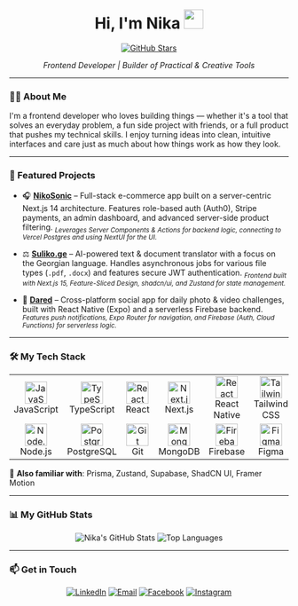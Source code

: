 <h1 align="center">Hi, I'm Nika <img src="https://media.giphy.com/media/hvRJCLFzcasrR4ia7z/giphy.gif" width="35"></h1>

<p align="center">
  <a href="https://github.com/NikolozR?tab=repositories" target="_blank"><img src="https://img.shields.io/github/stars/NikolozR?style=social" alt="GitHub Stars"></a>
</p>

<p align="center">
  <em>Frontend Developer | Builder of Practical & Creative Tools</em>
</p>

---

### 👨‍💻 About Me

I'm a frontend developer who loves building things — whether it's a tool that solves an everyday problem, a fun side project with friends, or a full product that pushes my technical skills. I enjoy turning ideas into clean, intuitive interfaces and care just as much about how things work as how they look.

---

### 🚀 Featured Projects

- 🎧 **[NikoSonic](https://github.com/NikolozR/nikosonic)** – Full-stack e-commerce app built on a server-centric Next.js 14 architecture. Features role-based auth (Auth0), Stripe payments, an admin dashboard, and advanced server-side product filtering.
  <sub><em>Leverages Server Components & Actions for backend logic, connecting to Vercel Postgres and using NextUI for the UI.</em></sub>

- ⚖️ **[Suliko.ge](https://github.com/NikolozR/suliko)** – AI-powered text & document translator with a focus on the Georgian language. Handles asynchronous jobs for various file types (`.pdf`, `.docx`) and features secure JWT authentication.
  <sub><em>Frontend built with Next.js 15, Feature-Sliced Design, shadcn/ui, and Zustand for state management.</em></sub>

- 📸 **[Dared](https://github.com/NikolozR/dared)** – Cross-platform social app for daily photo & video challenges, built with React Native (Expo) and a serverless Firebase backend.
  <sub><em>Features push notifications, Expo Router for navigation, and Firebase (Auth, Cloud Functions) for serverless logic.</em></sub>

---

### 🛠️ My Tech Stack

<table>
  <tr>
    <td align="center" width="96">
      <img src="https://cdn.jsdelivr.net/gh/devicons/devicon@latest/icons/javascript/javascript-original.svg" width="40" alt="JavaScript"/>
      <br>JavaScript
    </td>
    <td align="center" width="96">
      <img src="https://cdn.jsdelivr.net/gh/devicons/devicon@latest/icons/typescript/typescript-original.svg" width="40" alt="TypeScript"/>
      <br>TypeScript
    </td>
    <td align="center" width="96">
      <img src="https://cdn.jsdelivr.net/gh/devicons/devicon@latest/icons/react/react-original.svg" width="40" alt="React"/>
      <br>React
    </td>
    <td align="center" width="96">
      <img src="https://cdn.jsdelivr.net/gh/devicons/devicon@latest/icons/nextjs/nextjs-original.svg" width="40" alt="Next.js"/>
      <br>Next.js
    </td>
    <td align="center" width="96">
      <img src="https://cdn.jsdelivr.net/gh/devicons/devicon@latest/icons/react/react-original.svg" width="40" alt="React Native"/>
      <br>React Native
    </td>
    <td align="center" width="96">
      <img src="https://cdn.jsdelivr.net/gh/devicons/devicon@latest/icons/tailwindcss/tailwindcss-original.svg" width="40" alt="Tailwind CSS"/>
      <br>Tailwind CSS
    </td>
  </tr>
  <tr>
    <td align="center" width="96">
      <img src="https://cdn.jsdelivr.net/gh/devicons/devicon@latest/icons/nodejs/nodejs-original.svg" width="40" alt="Node.js"/>
      <br>Node.js
    </td>
    <td align="center" width="96">
      <img src="https://cdn.jsdelivr.net/gh/devicons/devicon@latest/icons/postgresql/postgresql-original.svg" width="40" alt="PostgreSQL"/>
      <br>PostgreSQL
    </td>
    <td align="center" width="96">
      <img src="https://cdn.jsdelivr.net/gh/devicons/devicon@latest/icons/git/git-original.svg" width="40" alt="Git"/>
      <br>Git
    </td>
    <td align="center" width="96">
      <img src="https://cdn.jsdelivr.net/gh/devicons/devicon@latest/icons/mongodb/mongodb-original.svg" width="40" alt="MongoDB"/>
      <br>MongoDB
    </td>
    <td align="center" width="96">
      <img src="https://cdn.jsdelivr.net/gh/devicons/devicon@latest/icons/firebase/firebase-original.svg" width="40" alt="Firebase"/>
      <br>Firebase
    </td>
    <td align="center" width="96">
      <img src="https://cdn.jsdelivr.net/gh/devicons/devicon@latest/icons/figma/figma-original.svg" width="40" alt="Figma"/>
      <br>Figma
    </td>
  </tr>
</table>

🧠 **Also familiar with**: Prisma, Zustand, Supabase, ShadCN UI, Framer Motion

---

### 📊 My GitHub Stats

<p align="center">
  <img src="https://github-readme-stats.vercel.app/api?username=NikolozR&show_icons=true&theme=transparent&hide_border=true&include_all_commits=true&count_private=true&hide_rank=true" alt="Nika's GitHub Stats" />
  <img src="https://github-readme-stats.vercel.app/api/top-langs/?username=NikolozR&layout=compact&theme=transparent&hide_border=true" alt="Top Languages" />
</p>

---

### 📫 Get in Touch

<p align="center">
  <a href="https://www.linkedin.com/in/nika-rusishvili-69a641228/" target="_blank"><img src="https://img.shields.io/badge/LinkedIn-0077B5?style=for-the-badge&logo=linkedin&logoColor=white" alt="LinkedIn"></a>
  <a href="mailto:nika.rusishvili.95@gmail.com
  "><img src="https://img.shields.io/badge/Email-D14836?style=for-the-badge&logo=gmail&logoColor=white" alt="Email"></a>
  <a href="https://www.facebook.com/nika.rusishvili.568747" target="_blank"><img src="https://img.shields.io/badge/Facebook-1877F2?style=for-the-badge&logo=facebook&logoColor=white" alt="Facebook"></a>
  <a href="https://www.instagram.com/nika_rusishvili/" target="_blank"><img src="https://img.shields.io/badge/Instagram-E4405F?style=for-the-badge&logo=instagram&logoColor=white" alt="Instagram"></a>
</p>


